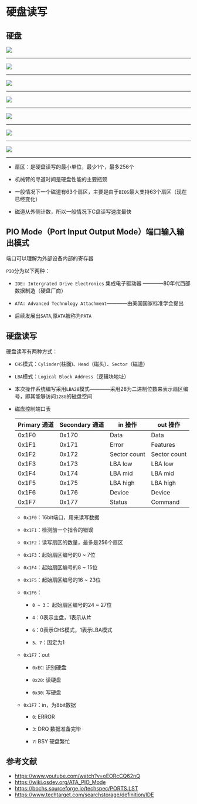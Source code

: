 # 硬盘读写

## 硬盘

![](./images/3_1.jpeg)

---

![](./images/3_2.jpg)

---

![](./images/3_3.jpg)

---

![](./images/3_4.jpg)

---

![](./images/3_5.jpg)

---

![](./images/3_6.jpg)

---

![](./images/3_7.jpg)

----

+ 扇区：是硬盘读写的最小单位，最少1个，最多256个

+ 机械臂的寻道时间是硬盘性能的主要瓶颈

+ 一般情况下一个磁道有63个扇区，主要是由于`BIOS`最大支持63个扇区（现在已经变化）

+ 磁道从外侧计数，所以一般情况下C盘读写速度最快

## PIO Mode（Port Input Output Mode）端口输入输出模式

端口可以理解为外部设备内部的寄存器

`PIO`分为以下两种：
+ `IDE: Intergrated Drive Electronics` 集成电子驱动器 ————80年代西部数据制造（硬盘厂商）

+ `ATA: Advanced Technology Attachment`————由美国国家标准学会提出

+ 后续发展出`SATA`,原`ATA`被称为`PATA`

## 硬盘读写

硬盘读写有两种方式：

+ `CHS`模式：`Cylinder`(柱面)、`Head`（磁头）、`Sector`（磁道）

+ `LBA`模式：`Logical Block Address`（逻辑块地址）

+ 本次操作系统编写采用`LBA28`模式————采用28为二进制位数来表示扇区编号，即其能够访问`128G`的磁盘空间

+ 磁盘控制端口表

    | Primary 通道            | Secondary 通道 | in 操作      | out 操作     |
    | ----------------------- | -------------- | ------------ | ------------ |
    | 0x1F0                   | 0x170          | Data         | Data         |
    | 0x1F1                   | 0x171          | Error        | Features     |
    | 0x1F2                   | 0x172          | Sector count | Sector count |
    | 0x1F3                   | 0x173          | LBA low      | LBA low      |
    | 0x1F4                   | 0x174          | LBA mid      | LBA mid      |
    | 0x1F5                   | 0x175          | LBA high     | LBA high     |
    | 0x1F6                   | 0x176          | Device       | Device       |
    | 0x1F7                   | 0x177          | Status       | Command      |

    + `0x1F0`：16bit端口，用来读写数据

    + `0x1F1`：检测前一个指令的错误

    + `0x1F2`：读写扇区的数量，最多是256个扇区

    + `0x1F3`：起始扇区编号的0 ~ 7位

    + `0x1F4`：起始扇区编号的8 ~ 15位

    + `0x1F5`：起始扇区编号的16 ~ 23位

    + `0x1F6`：
        
        + `0 ~ 3`： 起始扇区编号的24 ~ 27位

        + `4`：0表示主盘，1表示从片

        + `6`：0表示CHS模式，1表示LBA模式

        + `5、7`：固定为1

    + `0x1F7`：out

        + `0xEC`: 识别硬盘

        + `0x20`: 读硬盘

        + `0x30`: 写硬盘

     + `0x1F7`：in，为8bit数据

        + `0`: ERROR

        + `3`: DRQ 数据准备完毕

        + `7`: BSY 硬盘繁忙

## 参考文献

+ <https://www.youtube.com/watch?v=oEORcCQ62nQ>
+ <https://wiki.osdev.org/ATA_PIO_Mode>
+ <https://bochs.sourceforge.io/techspec/PORTS.LST>
+ <https://www.techtarget.com/searchstorage/definition/IDE>